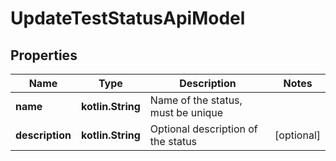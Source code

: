
# UpdateTestStatusApiModel

## Properties
| Name | Type | Description | Notes |
| ------------ | ------------- | ------------- | ------------- |
| **name** | **kotlin.String** | Name of the status, must be unique |  |
| **description** | **kotlin.String** | Optional description of the status |  [optional] |



